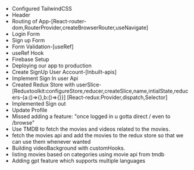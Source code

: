 
- Configured TailwindCSS 
- Header
- Routing of App-[React-router-dom,RouterProvider,createBrowserRouter,useNavigate]
- Login Form
- Sign up Form
- Form Validation-[useRef]
- useRef Hook
- Firebase Setup
- Deploying our app to production
- Create SignUp User Account-[Inbuilt-apis]
- Implement Sign In user Api
- Created Redux Store with userSlice-
[Reduxtoolkit:configureStore,reducer,createSlice,name,intialState,reducers-{a:()=>{},b:()=>{}}]
[React-redux:Provider,dispatch,Selector]
- Implemented Sign out 
- Update Profile
- Missed adding a feature: "once logged in u gotta direct / even to /browse"
- Use TMDB to fetch the movies and videos related to the movies.
- fetch the movies api and add the movies to the redux store so that we can use them whenever wanted
- Building videoBackground with customHooks.
- listing movies based on categories using movie api from tmdb
- Adding gpt feature which supports multiple languages 